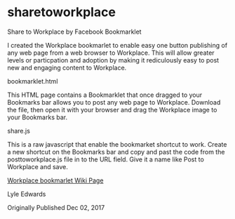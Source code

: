 # sharetoworkplace
Share to Workplace by Facebook Bookmarklet

I created the Workplace bookmarlet to enable easy one button publishing of any web page from a web browser to Workplace. This will allow greater levels or particpation and adoption by making it rediculously easy to post new and engaging content to Workplace.

bookmarklet.html

This HTML page contains a Bookmarklet that once dragged to your Bookmarks bar allows you to post any web page to Workplace. Download the file, then open it with your browser and drag the Workplace image to your Bookmarks bar.

share.js

This is a raw javascript that enable the bookmarket shortcut to work. Create a new shortcut on the Bookmarks bar and copy and past the code from the posttoworkplace.js file in to the URL field. Give it a name like Post to Workplace and save.

<a href='https://lyletedwards.github.io/sharetoworkplace/wiki'>Workplace bookmarlet Wiki Page</a>


Lyle Edwards 

Originally Published
Dec 02, 2017
